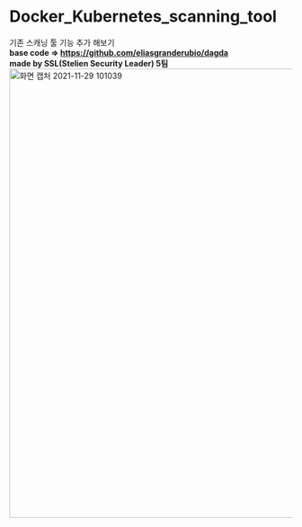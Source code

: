 # Docker_Kubernetes_scanning_tool
기존 스캐닝 툴 기능 추가 해보기  
**base code => https://github.com/eliasgranderubio/dagda**  
**made by SSL(Stelien Security Leader) 5팀**  
<img width="799" alt="화면 캡처 2021-11-29 101039" src="https://user-images.githubusercontent.com/29896249/143794629-c4662548-0e79-416c-8098-b9d9db2a8d55.png">
